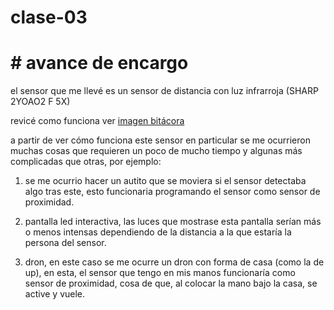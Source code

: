 # clase-03

# # avance de encargo

el sensor que me llevé es un sensor de distancia con luz infrarroja (SHARP 2YOAO2 F 5X)

revicé como funciona ver [imagen bitácora](./sensor.jpg)

a partir de ver cómo funciona este sensor en particular se me ocurrieron muchas cosas que requieren un poco de mucho tiempo y algunas más complicadas que otras, por ejemplo: 

1. se me ocurrio hacer un autito que se moviera si el sensor detectaba algo tras este, esto funcionaria programando el sensor como sensor de proximidad.

2. pantalla led interactiva, las luces que mostrase esta pantalla serían más o menos intensas dependiendo de la distancia a la que estaría la persona del sensor.

3. dron, en este caso se me ocurre un dron con forma de casa (como la de up), en esta, el sensor que tengo en mis manos funcionaría como sensor de proximidad, cosa de que, al colocar la mano bajo la casa, se active y vuele. 
